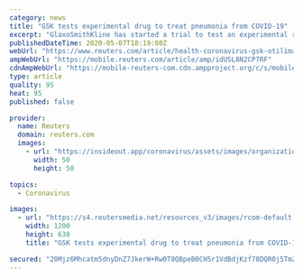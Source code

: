 ```yaml
---
category: news
title: "GSK tests experimental drug to treat pneumonia from COVID-19"
excerpt: "GlaxoSmithKline has started a trial to test an experimental rheumatoid arthritis drug on patients suffering from COVID-19 related pneumonia, after screening its drugs for potential in the fight against the coronavirus."
publishedDateTime: 2020-05-07T18:19:00Z
webUrl: "https://www.reuters.com/article/health-coronavirus-gsk-otilimab-idUSL8N2CP7RF"
ampWebUrl: "https://mobile.reuters.com/article/amp/idUSL8N2CP7RF"
cdnAmpWebUrl: "https://mobile-reuters-com.cdn.ampproject.org/c/s/mobile.reuters.com/article/amp/idUSL8N2CP7RF"
type: article
quality: 95
heat: 95
published: false

provider:
  name: Reuters
  domain: reuters.com
  images:
    - url: "https://insideout.app/coronavirus/assets/images/organizations/reuters.com-50x50.jpg"
      width: 50
      height: 50

topics:
  - Coronavirus

images:
  - url: "https://s4.reutersmedia.net/resources_v3/images/rcom-default.png"
    width: 1200
    height: 630
    title: "GSK tests experimental drug to treat pneumonia from COVID-19"

secured: "20Mjz6Mhcatm5dnyDnZ7JkerW+Rw0T8QBpeB0CH5r1VdBdjKzf78DQR0j5TmZ7SwLAZmRqCp+tPhhehcPLcMcdYcNdwJl53PK5Oj82R/2SXH89EUO6F9CBDpLqxHCK33vq9nvo63TNUBkhaK4uVE3bzImFgrzfNR99EkzET8FLlSHpX3j6qmh4xM4sYdtNIS4+NF08MJqAkky11GPfrNTtKTYBTe0Pzy3wW0OOYTlXpudEzN2DK2BJ68kFxBga6wcNhpbgmUuSGtFOzxCkHRM6K7Z08Vjgd0PdnQOhNi3nRixooPzJxth7lUtThkaFk3;d3ajZwzBeJrmlPdWOVs2xA=="
---
```


